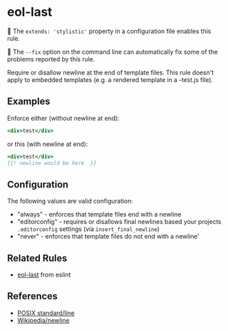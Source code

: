 # eol-last

💅 The `extends: 'stylistic'` property in a configuration file enables this rule.

🔧 The `--fix` option on the command line can automatically fix some of the problems reported by this rule.

Require or disallow newline at the end of template files. This rule doesn't apply to embedded templates (e.g. a rendered template in a -test.js file).

## Examples

Enforce either (without newline at end):

```hbs
<div>test</div>
```

or this (with newline at end):

```hbs
<div>test</div>
{{! newline would be here  }}
```

## Configuration

The following values are valid configuration:

- "always" - enforces that template files end with a newline
- "editorconfig" - requires or disallows final newlines based your projects `.editorconfig` settings (via `insert_final_newline`)
- "never" - enforces that template files do not end with a newline'

## Related Rules

- [eol-last](https://eslint.org/docs/rules/eol-last) from eslint

## References

- [POSIX standard/line](https://pubs.opengroup.org/onlinepubs/9699919799/basedefs/V1_chap03.html#tag_03_206)
- [Wikipedia/newline](https://en.wikipedia.org/wiki/Newline#Interpretation)
